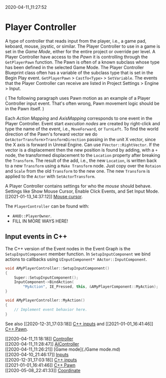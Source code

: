 2020-04-11_11:27:52

# Player Controller

A type of controller that reads input from the player, i.e., a game pad, keboard, mouse, joystic, or similar.
The Player Controller to use in a game is set in the *Game Mode*, either for the entire project or override per level.
A Player Controller have access to the *Pawn* it is controlling through the `GetPlayerPawn` function.
The Pawn is often of a known subclass whose type has been defined in the selected Game Mode.
The Player Controller Blueprint class often has a variable of the subclass type that is set in the Begin Play event.
`GetPlayerPawn` > `CastTo<Type>` > `SetVariable`.
The events that the Player Controller can receive are listed in Project Settings > Engine > Input.

(
The following paragraph uses Pawn motion as an example of a Player Controller input event.
That's often wrong, Pawn movement logic should be in the Pawn itself.
)

Each *Action Mapping* and *AxisMapping* corresponds to one event in the Player Controller.
Event start *execution nodes* are created by right-click and type the name of the event, i.e., `MoveForward`, or `TurnLeft`.
To find the world direction of the Pawn's forward vector we do `GetActorTransform`>`TransformDirection` passing in the unit X vector, since the X axis is forward in Unreal Engine.
Can use `FVector::RightVector`.
If the vector is a displacement then the new position is found by adding, with a `+` node, the transformed displacement to the `Location` property after breaking the `Transform`.
The result of the add, i.e., the new `Location`, is written back to a new `Transform` using a `Make Transform` node.
Just copy over the `Rotaion` and `Scale` from the old `Transform` to the new one.
The new `Transform` is applied to the `Actor` with `SetActorTransform`.

A Player Controller contains settings for who the *mouse* should behave.
Settings like Show Mouse Cursor, Enable Click Events, and Set Input Mode.
[[2021-01-13_14:37:12]] [Mouse cursor](./Mouse%20cursor.md).

The `PlayerController` can be found with:
- `AHUD::PlayerOwner`.
- FILL IN MORE WAYS HERE!

## Input events in C++

The C++ version of the Event nodes in the Event Graph is the `SetupInputComponent` member function.
In `SetupInputComponent` we bind actions to callbacks using `UInputComponent* AActor::InputComponent`.
```c++
void AMyPlayerController::SetupInputComponent()
{
    Super::SetupInputComponent();
    InputComponent->BindAction(
        "MyAction", IE_Pressed, this, &AMyPlayerComponent::MyAction);
}

void AMyPlayerController::MyAction()
{
    // Implement event behavior here.
}
```

See also [[2020-12-31_17:03:18]] [C++ inputs](./C++%20inputs.md) and [[2021-01-01_16:41:46]] [C++ Pawn](./C++%20Pawn.md). 


[[2020-04-11_11:18:18]] [Controller](./Controllermd)  
[[2020-04-11_11:28:47]] [AIController](./AIController.md)  
[[2020-04-11_11:26:21]] [Game mode](./Game mode.md)  
[[2020-04-10_21:46:17]] [Inputs](./Inputs.md)  
[[2020-12-31_17:03:18]] [C++ inputs](./C++%20inputs.md)  
[[2021-01-01_16:41:46]] [C++ Pawn](./C++%20Pawn.md)  
[[2020-05-08_22:41:33]] [Coordinate](./Coordinates.md)  